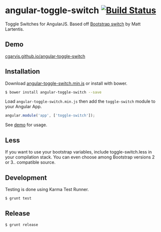 # angular-toggle-switch [![Build Status](https://travis-ci.org/cgarvis/angular-toggle-switch.png?branch=master)](https://travis-ci.org/cgarvis/angular-toggle-switch)

Toggle Switches for AngularJS.  Based off [Bootstrap switch](http://www.larentis.eu/switch/) by Matt Lartentis.

## Demo
[cgarvis.github.io/angular-toggle-switch](http://cgarvis.github.io/angular-toggle-switch)

## Installation

Download [angular-toggle-switch.min.js](https://raw.github.com/cgarvis/angular-toggle-switch/master/angular-toggle-switch.min.js) or install with bower.

```bash
$ bower install angular-toggle-switch --save
```

Load `angular-toggle-switch.min.js` then add the `toggle-switch` module to your Angular App.

```javascript
angular.module('app', ['toggle-switch']);
```

See [demo](http://cgarvis.github.io/angular-toggle-switch) for usage.

## Less

If you want to use your bootstrap variables, include toggle-switch.less in your compilation stack. You can even choose among Bootstrap versions 2 or 3.. compatible source.

## Development

Testing is done using Karma Test Runner.

```bash
$ grunt test
```

## Release

```bash
$ grunt release
```
